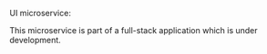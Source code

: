 UI microservice:

This microservice is part of a full-stack application which is under development.  
